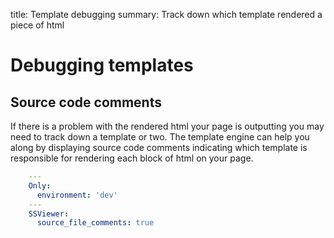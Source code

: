 title: Template debugging
summary: Track down which template rendered a piece of html

# Debugging templates

## Source code comments

If there is a problem with the rendered html your page is outputting you may need 
to track down a template or two. The template engine can help you along by displaying 
source code comments indicating which template is responsible for rendering each 
block of html on your page.

```yaml
    ---
    Only:
      environment: 'dev'
    ---
    SSViewer:
      source_file_comments: true
```